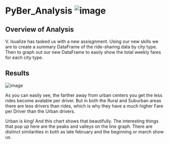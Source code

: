 # PyBer_Analysis ![image](https://user-images.githubusercontent.com/111661058/212430425-fede53f2-6eb3-42d6-938f-126417f60215.png)


## Overview of Analysis
V. Isualize has tasked us with a new assisgnment. Using our new skills we are to create a summary DataFrame of the ride-sharing data by city type. Then to graph out our new DataFrame to easily show the total weekly fares for each city type.

## Results
![image](https://user-images.githubusercontent.com/111661058/212430732-4bacc15c-4988-41b9-9f8c-c8fd6ad203b2.png)

As you can easily see, the farther away from urban centers you get the less rides become avalable per driver. But in both the Rural and Suburban areas there are less drivers than rides, which is why they have a much higher Fare per Driver than the Urban drivers. 



Urban is king! And this chart shows that beautifully. The interesting things that pop up here are the peaks and valleys on the line graph. There are distinct similarities in both as late february and the beginning or march show us.
